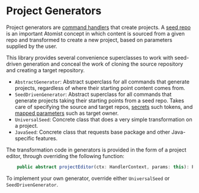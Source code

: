 # Project Generators
Project generators are [command handlers](CommandHandlers.md) that create
projects. A
[seed repo](https://the-composition.com/no-more-copy-paste-bf6c7f96e445) is
an important Atomist concept in which content is sourced from a given
repo and transformed to create a new project, based on parameters
supplied by the user.

This library provides several convenience superclasses to
work with seed-driven generation and conceal the work of
cloning the source repository and creating a target repository.

- `AbstractGenerator`: Abstract superclass for all commands that generate projects, regardless of where their starting point content comes from.
- `SeedDrivenGenerator`: Abstract superclass for all commands that
    generate projects taking their starting points from a seed repo. Takes care of specifying the source
    and target repos, [secrets](Secrets.md) such tokens,
    and [mapped parameters](MappedParameters.md) such as target owner.
-   `UniversalSeed`: Concrete class that does a very simple
    transformation on a project.
-   `JavaSeed`: Concrete class that requests base package and other
    Java-specific features.

The transformation code in generators is provided in the form of a project editor, through overriding the following function:

```typescript
    public abstract projectEditor(ctx: HandlerContext, params: this): ProjectEditor<this>;

```

To implement your own generator, override either `UniversalSeed` or
`SeedDrivenGenerator`.